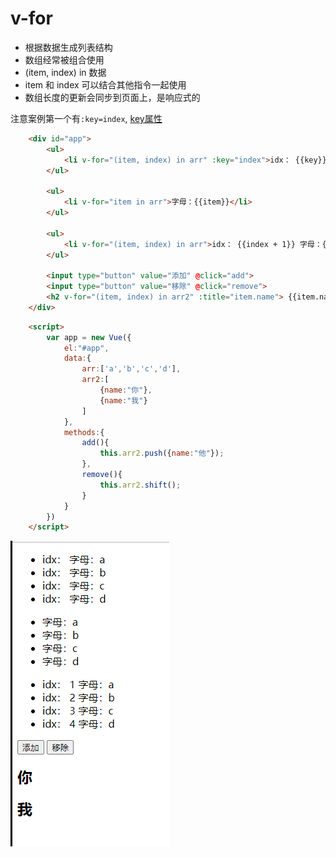 # v-for

* 根据数据生成列表结构
* 数组经常被组合使用
* (item, index) in 数据
* item 和 index 可以结合其他指令一起使用
* 数组长度的更新会同步到页面上，是响应式的

注意案例第一个有`:key=index`, [key属性](../../../计算机语言/超文本/html.md)

```html
    <div id="app">
        <ul>
            <li v-for="(item, index) in arr" :key="index">idx： {{key}} 字母：{{item}}</li>
        </ul>

        <ul>
            <li v-for="item in arr">字母：{{item}}</li>
        </ul>

        <ul>
            <li v-for="(item, index) in arr">idx： {{index + 1}} 字母：{{item}}</li>
        </ul>

        <input type="button" value="添加" @click="add">
        <input type="button" value="移除" @click="remove">
        <h2 v-for="(item, index) in arr2" :title="item.name"> {{item.name}} </h2>
    </div>
```

```html
    <script>
        var app = new Vue({
            el:"#app",
            data:{
                arr:['a','b','c','d'],
                arr2:[
                    {name:"你"},
                    {name:"我"}
                ]
            },
            methods:{
                add(){
                    this.arr2.push({name:"他"});
                },
                remove(){
                    this.arr2.shift();
                }
            }
        })
    </script>
```

![](2022-08-17-02-12-49.png)